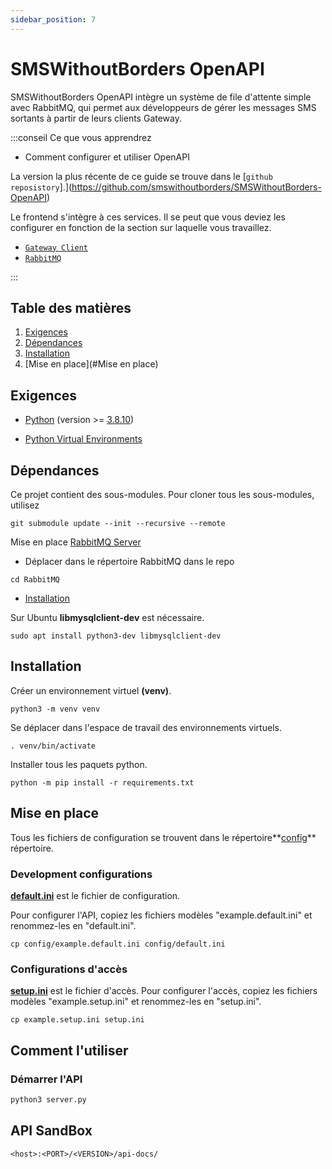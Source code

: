 ```yaml
---
sidebar_position: 7
---
```


# SMSWithoutBorders OpenAPI

SMSWithoutBorders OpenAPI intègre un système de file d'attente simple avec RabbitMQ, qui permet aux développeurs de gérer les messages SMS sortants à partir de leurs clients Gateway.

:::conseil Ce que vous apprendrez

* Comment configurer et utiliser OpenAPI

La version la plus récente de ce guide se trouve dans le [`github reposistory`].](https://github.com/smswithoutborders/SMSWithoutBorders-OpenAPI)

Le frontend s'intègre à ces services. Il se peut que vous deviez les configurer en fonction de la section sur laquelle vous travaillez.

* [`Gateway Client`](https://github.com/smswithoutborders/SMSWithoutBorders-Gateway-Client)
* [`RabbitMQ`](https://github.com/smswithoutborders/SMSWithoutBorders-Product-deps-RabbitMQ)

:::

## Table des matières

1. [Exigences](#Exigences)
2. [Dépendances](#Dépendances)
3. [Installation](#installation)
4. [Mise en place](#Mise en place)

## Exigences

* [Python](https://www.python.org/) (version >= [3.8.10](https://www.python.org/downloads/release/python-3810/))

* [Python Virtual Environments](https://docs.python.org/3/tutorial/venv.html)

## Dépendances

Ce projet contient des sous-modules. Pour cloner tous les sous-modules, utilisez

```
git submodule update --init --recursive --remote
```

Mise en place [RabbitMQ Server](https://github.com/smswithoutborders/SMSWithoutBorders-Product-deps-RabbitMQ)

* Déplacer dans le répertoire RabbitMQ dans le repo

```
cd RabbitMQ
```

* [Installation](https://github.com/smswithoutborders/SMSWithoutBorders-Product-deps-RabbitMQ#rabbitmq-for-openapi)

Sur Ubuntu **libmysqlclient-dev** est nécessaire.

```
sudo apt install python3-dev libmysqlclient-dev
```

## Installation

Créer un environnement virtuel **(venv)**.

```
python3 -m venv venv
```

Se déplacer dans l'espace de travail des environnements virtuels.

```
. venv/bin/activate
```

Installer tous les paquets python.

```
python -m pip install -r requirements.txt
```

## Mise en place

Tous les fichiers de configuration se trouvent dans le répertoire**[config](https://github.com/smswithoutborders/SMSWithoutBorders-OpenAPI/tree/main/config)** répertoire.
### Development configurations

**[default.ini](https://github.com/smswithoutborders/SMSWithoutBorders-OpenAPI/tree/main/config/example.default.ini)** est le fichier de configuration.

Pour configurer l'API, copiez les fichiers modèles "example.default.ini" et renommez-les en "default.ini".

```
cp config/example.default.ini config/default.ini
```

### Configurations d'accès


**[setup.ini](https://github.com/smswithoutborders/SMSWithoutBorders-OpenAPI/tree/main/example.setup.ini)** est le fichier d'accès.
Pour configurer l'accès, copiez les fichiers modèles "example.setup.ini" et renommez-les en "setup.ini".

```
cp example.setup.ini setup.ini
```

## Comment l'utiliser

### Démarrer l'API

```bash
python3 server.py
```

## API SandBox

```
<host>:<PORT>/<VERSION>/api-docs/
```
